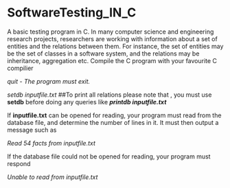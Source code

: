 # SoftwareTesting_IN_C
A basic testing program in C. In many computer science and engineering research projects, researchers are working with information about a set of entities and the relations between them. For instance, the set of entities may be the set of classes in a software system, and the relations may be inheritance, aggregation etc.
Compile the C program with your favourite C compilier

*quit - The program must exit.*

*setdb inputfile.txt*
##To print all relations please note that , you must use **setdb** before doing any queries like _**printdb inputfile.txt**_  

If **inputfile.txt** can be opened for reading, your program must read from the database file, and determine the number of lines in it. It must then output a message such as

*Read 54 facts from inputfile.txt*

If the database file could not be opened for reading, your program must respond

*Unable to read from inputfile.txt*

